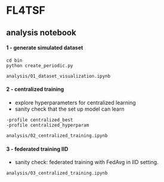 # FL4TSF


## analysis notebook 

#### 1 - generate simulated dataset

```
cd bin
python create_periodic.py
```

```
analysis/01_dataset_visualization.ipynb
```

#### 2 - centralized training

- explore hyperparameters for centralized learning
- sanity check that the set up model can learn 

```
-profile centralized_best
-profile centralized_hyperparam
```

```
analysis/02_centralized_training.ipynb
```

#### 3 - federated training IID

- sanity check: federated training with FedAvg in IID setting. 

```
analysis/03_centralized_training.ipynb
```